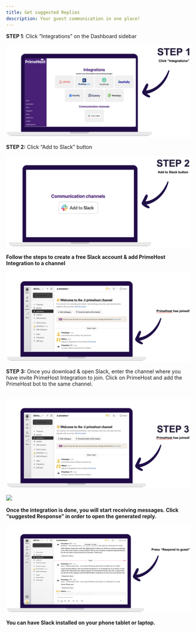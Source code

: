 ```yaml
---
title: Get suggested Replies
description: Your guest communication in one place!
---
```

**STEP 1**: Click “Integrations” on the Dashboard sidebar

![](/docs/media/step1-1.png)

**STEP 2:** Click “Add to Slack” button

![](/docs/media/add%20button.png)

**Follow the steps to create a free Slack account & add PrimeHost Integration to a channel**

![](/docs/media/primehost%20joined.png)

**STEP 3:** Once you download & open Slack, enter the channel where you have invite PrimeHost Integration to join. Click on PrimeHost and add the PrimeHost bot to the same channel.

<p style="text-align: start">&nbsp;<img src="/docs/media/step%203.png"></p><p style="text-align: start"><img src="/docs/media/Screenshot 2024-05-03 at 5.46.34 PM.png"></p><p style="text-align: start"><strong>Once the integration is done, you will start receiving messages. Click “suggested Response” in order to open the generated reply.</strong></p><p style="text-align: start"><img src="/docs/media/open%20draft.png"></p><p style="text-align: start"><strong>You can have Slack installed on your phone tablet or laptop.</strong></p>